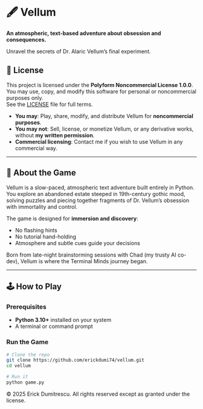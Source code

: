 # 🖋 Vellum

**An atmospheric, text-based adventure about obsession and consequences.**  

Unravel the secrets of Dr. Alaric Vellum’s final experiment.


## 📄 License
This project is licensed under the **Polyform Noncommercial License 1.0.0**.  
You may use, copy, and modify this software for personal or noncommercial purposes only.  
See the [LICENSE](LICENSE) file for full terms.

- **You may**: Play, share, modify, and distribute Vellum for **noncommercial purposes**.
- **You may not**: Sell, license, or monetize Vellum, or any derivative works, without **my written permission**.
- **Commercial licensing**: Contact me if you wish to use Vellum in any commercial way.

---

## 📜 About the Game

Vellum is a slow-paced, atmospheric text adventure built entirely in Python.  
You explore an abandoned estate steeped in 19th-century gothic mood, solving puzzles and piecing together fragments of Dr. Vellum’s obsession with immortality and control.

The game is designed for **immersion and discovery**:
- No flashing hints
- No tutorial hand-holding
- Atmosphere and subtle cues guide your decisions

Born from late-night brainstorming sessions with Chad (my trusty AI co-dev), Vellum is where the Terminal Minds journey began.

---

## 🕹 How to Play

### Prerequisites
- **Python 3.10+** installed on your system
- A terminal or command prompt

### Run the Game
```bash
# Clone the repo
git clone https://github.com/erickdumi74/vellum.git
cd vellum

# Run it
python game.py
```


© 2025 Erick Dumitrescu. All rights reserved except as granted under the license.
